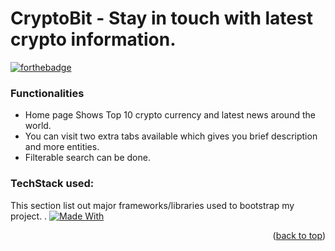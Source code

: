 # CryptoBit - Stay in touch with latest crypto information.
[![forthebadge](https://forthebadge.com/images/badges/built-with-love.svg)](http://forthebadge.com)


### Functionalities
* Home page Shows Top 10 crypto currency and latest news around the world.
* You can visit two extra tabs available which gives you brief description and more entities.
* Filterable search can be done.

### TechStack used:

This section list out major frameworks/libraries used to bootstrap my project. .
[![Made With](https://img.shields.io/badge/%3C%2F%3E-PHP%2C%20JavaScript-blue)](/docs/requirements/)

<p align="right">(<a href="#top">back to top</a>)</p>
